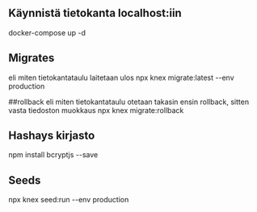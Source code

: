 ## Käynnistä tietokanta localhost:iin

docker-compose up -d 

## Migrates
eli miten tietokantataulu laitetaan ulos
npx knex migrate:latest --env production

##rollback
eli miten tietokantataulu otetaan takasin
ensin rollback, sitten vasta tiedoston muokkaus
npx knex migrate:rollback

## Hashays kirjasto
npm install bcryptjs --save

## Seeds
npx knex seed:run --env production